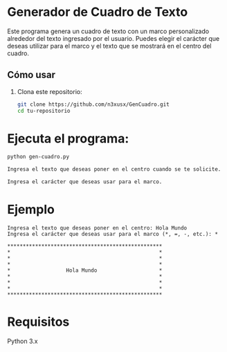 # Generador de Cuadro de Texto

Este programa genera un cuadro de texto con un marco personalizado alrededor del texto ingresado por el usuario. Puedes elegir el carácter que deseas utilizar para el marco y el texto que se mostrará en el centro del cuadro.

## Cómo usar

1. Clona este repositorio:
   ```bash
   git clone https://github.com/n3xusx/GenCuadro.git
   cd tu-repositorio
   ```

# Ejecuta el programa:
```bash
python gen-cuadro.py

Ingresa el texto que deseas poner en el centro cuando se te solicite.

Ingresa el carácter que deseas usar para el marco.
```

# Ejemplo
```
Ingresa el texto que deseas poner en el centro: Hola Mundo
Ingresa el carácter que deseas usar para el marco (*, =, -, etc.): *

**************************************************
*                                                *
*                                                *
*                                                *
*                  Hola Mundo                    *
*                                                *
*                                                *
*                                                *
**************************************************
```

# Requisitos
Python 3.x
